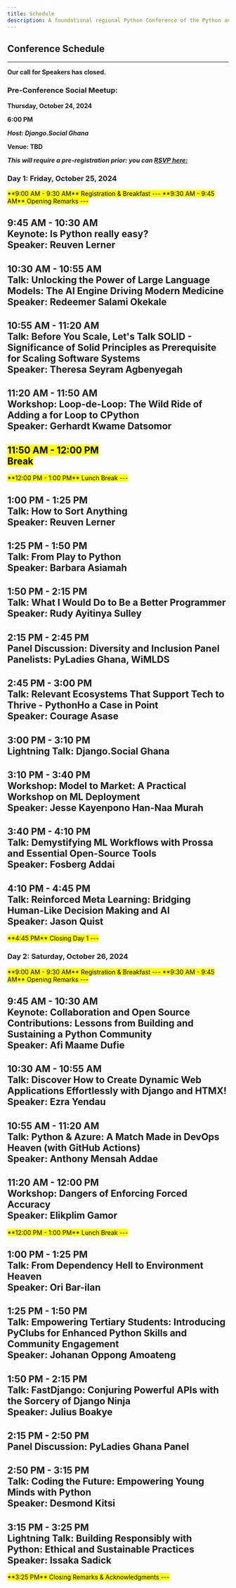 ```yaml
---
title: Schedule
description: A foundational regional Python Conference of the Python and developer community in Volta.
---
```


## Conference Schedule

---

**Our call for Speakers has closed.**

<!-- Program Schedule will be outlined once it becomes available

### Want to Speak at PythonHo Conference?

- Our Call for proposals is opened - <a href="https://www.papercall.io/cfps/6013/submissions/new" target="_blank">**Submit a talk**</a>

***The deadline for submissions is September 20, 2024. We will review all proposals and notify selected speakers by September 30, 2024.***

### What We are Looking For

We invite speakers from diverse backgrounds to submit proposals for talks that will inspire, educate, and engage our audience. Be it a seasoned speaker or new to presenting, we welcome your contributions. Below are some guidelines to help you craft your proposals:

### Topics of Interest:

- Python Fundamentals: Talks that cover basic to intermediate Python programming concepts, best practices, and coding tips.

- Advanced Python Techniques: Deep dives into advanced Python topics such as meta programming, decorators, and concurrency.

- Web Development: Insights into building web applications using frameworks like Django, Flask, and FastAPI.

- Data Science and Machine Learning: Sessions on data analysis, machine learning algorithms, data visualization, and tools like pandas, scikit-learn, and TensorFlow.

- Automation and DevOps: Presentations on using Python for automation, scripting, CI/CD pipelines, and infrastructure as code.

- Open Source Contributions: Stories and tips on contributing to open source projects, managing open source communities, and the impact of open source software.

- Community and Mentorship: Discussions on building inclusive communities, mentoring new developers, Diversity and Inclusion and fostering collaboration.

- Industry Applications: Real-world case studies and applications of Python in various industries such as finance, healthcare, education, and more.

### Audience:

Our attendees range from beginners to advanced Python developers, including students, educators, researchers, and industry professionals. They are eager to learn about new tools, techniques, and best practices in Python development and related technologies.

### Proposal Guidelines

Title: A concise and engaging title for your talk.

Abstract: A brief description of your talk (150-200 words) that highlights what the audience will learn and why it is relevant.

Outline: A short outline of the key points you plan to cover.

Target Audience: Specify the experience level of your audience (beginner, intermediate, advanced) and any prerequisites for attending your session.

Bio: A short bio (50-100 words) about yourself, including your experience with Python and any previous speaking engagements.

### Submission Process

Please submit your proposals through our online submission form  <a href="https://www.papercall.io/cfps/6013/submissions/new" target="_blank">**here**</a>. The deadline for submissions is September 20, 2024. We will review all proposals and notify selected speakers by September 30, 2024.

### Speaker Benefits

Complimentary Admission: Free conference registration for all speakers.

Travel Stipend: Assistance with travel and accommodation expenses for out-of-town speakers.

Exposure: An opportunity to share your knowledge and expertise with a passionate and engaged audience.

Networking: Access to exclusive speaker events and networking opportunities with other industry leaders.

We look forward to receiving your proposals and hearing the unique perspectives and insights you have to share. Let’s make the 2024 PythonHo Conference an unforgettable event!

For any questions or further information, [please contact us at](mailto:ho@pythonghana.org) -->

### Pre-Conference Social Meetup:
**Thursday, October 24, 2024**

**6:00 PM**

***Host: Django.Social Ghana***

**Venue: TBD**

***This will require a pre-registration prior: you can [RSVP here:](https://tinyurl.com/pyho-24-django-social)***

### Day 1: Friday, October 25, 2024

<mark>
**9:00 AM - 9:30 AM**  
Registration & Breakfast  
---
</mark>

<mark>
**9:30 AM - 9:45 AM**  
Opening Remarks  
---
</mark>

**9:45 AM - 10:30 AM**  
**Keynote:** Is Python really easy?  
**Speaker:** Reuven Lerner  
---

**10:30 AM - 10:55 AM**  
**Talk:** Unlocking the Power of Large Language Models: The AI Engine Driving Modern Medicine  
**Speaker:** Redeemer Salami Okekale  
---

**10:55 AM - 11:20 AM**  
**Talk:** Before You Scale, Let's Talk SOLID - Significance of Solid Principles as Prerequisite for Scaling Software Systems  
**Speaker:** Theresa Seyram Agbenyegah  
---

**11:20 AM - 11:50 AM**  
**Workshop:** Loop-de-Loop: The Wild Ride of Adding a for Loop to CPython  
**Speaker:** Gerhardt Kwame Datsomor  
---

<mark>**11:50 AM - 12:00 PM**  
Break  
---
</mark>

<mark>
**12:00 PM - 1:00 PM**  
Lunch Break  
---
</mark>

**1:00 PM - 1:25 PM**  
**Talk:** How to Sort Anything  
**Speaker:** Reuven Lerner  
---

**1:25 PM - 1:50 PM**  
**Talk:** From Play to Python  
**Speaker:** Barbara Asiamah  
---

**1:50 PM - 2:15 PM**  
**Talk:** What I Would Do to Be a Better Programmer  
**Speaker:** Rudy Ayitinya Sulley  
---

**2:15 PM - 2:45 PM**  
**Panel Discussion:** Diversity and Inclusion Panel  
**Panelists:** PyLadies Ghana, WiMLDS  
---

**2:45 PM - 3:00 PM**  
**Talk:** Relevant Ecosystems That Support Tech to Thrive - PythonHo a Case in Point  
**Speaker:** Courage Asase  
---

**3:00 PM - 3:10 PM**  
**Lightning Talk:** Django.Social Ghana  
---

**3:10 PM - 3:40 PM**  
**Workshop:** Model to Market: A Practical Workshop on ML Deployment  
**Speaker:** Jesse Kayenpono Han-Naa Murah  
---

**3:40 PM - 4:10 PM**  
**Talk:** Demystifying ML Workflows with Prossa and Essential Open-Source Tools  
**Speaker:** Fosberg Addai  
---

**4:10 PM - 4:45 PM**  
**Talk:** Reinforced Meta Learning: Bridging Human-Like Decision Making and AI  
**Speaker:** Jason Quist  
---

<mark>
**4:45 PM**  
Closing Day 1  
---
</mark>

### Day 2: Saturday, October 26, 2024

<mark>
**9:00 AM - 9:30 AM**  
Registration & Breakfast  
---
</mark>

<mark>
**9:30 AM - 9:45 AM**  
Opening Remarks  
---
</mark>

**9:45 AM - 10:30 AM**  
**Keynote:** Collaboration and Open Source Contributions: Lessons from Building and Sustaining a Python Community  
**Speaker:** Afi Maame Dufie  
---

**10:30 AM - 10:55 AM**  
**Talk:** Discover How to Create Dynamic Web Applications Effortlessly with Django and HTMX!  
**Speaker:** Ezra Yendau  
---

**10:55 AM - 11:20 AM**  
**Talk:** Python & Azure: A Match Made in DevOps Heaven (with GitHub Actions)  
**Speaker:** Anthony Mensah Addae  
---

**11:20 AM - 12:00 PM**  
**Workshop:** Dangers of Enforcing Forced Accuracy  
**Speaker:** Elikplim Gamor  
---

<mark>
**12:00 PM - 1:00 PM**  
Lunch Break  
---
</mark>

**1:00 PM - 1:25 PM**  
**Talk:** From Dependency Hell to Environment Heaven  
**Speaker:** Ori Bar-ilan  
---

**1:25 PM - 1:50 PM**  
**Talk:** Empowering Tertiary Students: Introducing PyClubs for Enhanced Python Skills and Community Engagement  
**Speaker:** Johanan Oppong Amoateng  
---

**1:50 PM - 2:15 PM**  
**Talk:** FastDjango: Conjuring Powerful APIs with the Sorcery of Django Ninja  
**Speaker:** Julius Boakye  
---

**2:15 PM - 2:50 PM**  
**Panel Discussion:** PyLadies Ghana Panel  
---

**2:50 PM - 3:15 PM**  
**Talk:** Coding the Future: Empowering Young Minds with Python  
**Speaker:** Desmond Kitsi  
---

**3:15 PM - 3:25 PM**  
**Lightning Talk:** Building Responsibly with Python: Ethical and Sustainable Practices  
**Speaker:** Issaka Sadick  
---

<mark>
**3:25 PM**  
Closing Remarks & Acknowledgments  
---
</mark>

<!-- 

## Speakers

<div class="speakers-grid">
  <div class="speaker">
    <img src="https://via.placeholder.com/100" class="rounded" alt="Jane Doe"/>
    <h4>Jane Doe</h4>
   <p><a href="https://twitter.com/janedoe">@janedoe</a></p>
    <p>Python Basics</p>
  </div>
  <div class="speaker">
    <img src="https://via.placeholder.com/100" class="rounded" alt="John Smith"/>
    <h4>John Smith</h4>
    <p><a href="https://www.linkedin.com/in/johnsmith">LinkedIn</a></p>
    <p>Advanced AI</p>
  </div>
  <div class="speaker">
    <img src="https://via.placeholder.com/100" class="rounded" alt="Alice Johnson"/>
    <h4>Alice Johnson</h4>
    <p><a href="https://twitter.com/alicejohnson">@alicejohnson</a></p>
    <p>Data Science</p>
  </div>
  <!-- Add more speakers here in the same format --/>
</div> -->